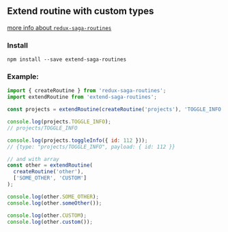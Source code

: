 ## Extend routine with custom types

[more info about `redux-saga-routines`](https://www.npmjs.com/package/redux-saga-routines)
### Install 

```
npm install --save extend-saga-routines
```

### Example:
```js
import { createRoutine } from 'redux-saga-routines';
import extendRoutine from 'extend-saga-routines';

const projects = extendRoutine(createRoutine('projects'), 'TOGGLE_INFO');

console.log(projects.TOGGLE_INFO);
// projects/TOGGLE_INFO

console.log(projects.toggleInfo({ id: 112 }));
// {type: "projects/TOGGLE_INFO", payload: { id: 112 }}

// and with array
const other = extendRoutine(
  createRoutine('other'),
  ['SOME_OTHER', 'CUSTOM']
);

console.log(other.SOME_OTHER);
console.log(other.someOther());

console.log(other.CUSTOM);
console.log(other.custom());
```